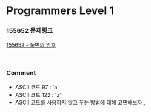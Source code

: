 # Programmers Level 1

### 155652 문제링크

[155652 - 둘만의 암호](https://school.programmers.co.kr/learn/courses/30/lessons/155652)

<br>

### Comment

-   ASCII 코드 97 : 'a'
-   ASCII 코드 122 : 'z'
-   ASCII 코드를 사용하지 않고 푸는 방법에 대해 고민해보자,,

